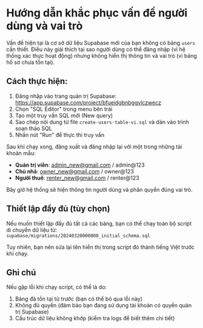 # Hướng dẫn khắc phục vấn đề người dùng và vai trò

Vấn đề hiện tại là cơ sở dữ liệu Supabase mới của bạn không có bảng `users` cần thiết. Điều này giải thích tại sao người dùng có thể đăng nhập (vì hệ thống xác thực hoạt động) nhưng không hiển thị thông tin và vai trò (vì bảng hồ sơ chưa tồn tại).

## Cách thực hiện:

1. Đăng nhập vào trang quản trị Supabase: https://app.supabase.com/project/bfueidgbnbggvlczwecz
2. Chọn "SQL Editor" trong menu bên trái
3. Tạo một truy vấn SQL mới (New query)
4. Sao chép nội dung từ file `create-users-table-vi.sql` và dán vào trình soạn thảo SQL
5. Nhấn nút "Run" để thực thi truy vấn

Sau khi chạy xong, đăng xuất và đăng nhập lại với một trong những tài khoản mẫu:

- **Quản trị viên**: admin_new@gmail.com / admin@123
- **Chủ nhà**: owner_new@gmail.com / owner@123
- **Người thuê**: renter_new@gmail.com / renter@123

Bây giờ hệ thống sẽ hiện thông tin người dùng và phân quyền đúng vai trò.

## Thiết lập đầy đủ (tùy chọn)

Nếu muốn thiết lập đầy đủ tất cả các bảng, bạn có thể chạy toàn bộ script di chuyển dữ liệu từ:
`supabase/migrations/20240320000000_initial_schema.sql`

Tuy nhiên, bạn nên sửa lại tên hiển thị trong script đó thành tiếng Việt trước khi chạy.

## Ghi chú

Nếu gặp lỗi khi chạy script, có thể là do:

1. Bảng đã tồn tại từ trước (bạn có thể bỏ qua lỗi này)
2. Không đủ quyền (đảm bảo bạn đang sử dụng tài khoản có quyền quản trị Supabase)
3. Cấu trúc dữ liệu không khớp (kiểm tra logs để biết thêm chi tiết) 